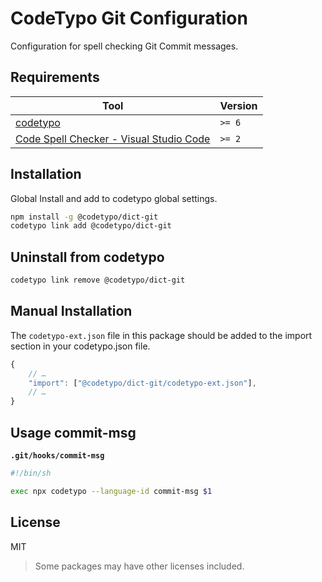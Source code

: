 # CodeTypo Git Configuration

Configuration for spell checking Git Commit messages.

## Requirements

| Tool                                                                                                                                 | Version |
| ------------------------------------------------------------------------------------------------------------------------------------ | ------- |
| [codetypo](https://github.com/khulnasoft/codetypo)                                                                               | `>= 6`  |
| [Code Spell Checker - Visual Studio Code](https://marketplace.visualstudio.com/items?itemName=khulnasoft.code-spell-checker) | `>= 2`  |

## Installation

Global Install and add to codetypo global settings.

```sh
npm install -g @codetypo/dict-git
codetypo link add @codetypo/dict-git
```

## Uninstall from codetypo

```sh
codetypo link remove @codetypo/dict-git
```

## Manual Installation

The `codetypo-ext.json` file in this package should be added to the import section in your codetypo.json file.

```javascript
{
    // …
    "import": ["@codetypo/dict-git/codetypo-ext.json"],
    // …
}
```

## Usage commit-msg

**`.git/hooks/commit-msg`**

```sh
#!/bin/sh

exec npx codetypo --language-id commit-msg $1
```

## License

MIT

> Some packages may have other licenses included.
